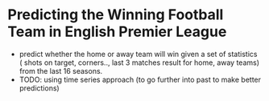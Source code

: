 # Predicting the Winning Football Team in English Premier League 
- predict whether the home or away team will win given a set of statistics ( shots on target, corners.., last 3 matches result for home, away teams) from the last 16 seasons. 
- TODO: using time series approach (to go further into past to make better predictions)

